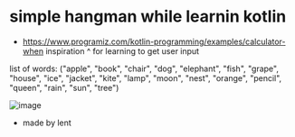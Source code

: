 # simple hangman while learnin kotlin

- https://www.programiz.com/kotlin-programming/examples/calculator-when 
inspiration ^ for learning to get user input



list of words: ("apple", "book", "chair", "dog", "elephant", "fish", "grape", "house", "ice", "jacket", "kite", "lamp", "moon", "nest", "orange", "pencil", "queen", "rain", "sun", "tree")

![image](https://github.com/user-attachments/assets/1b4cc312-b6d0-4b35-8e69-bc5f2d805c56)

- made by lent
